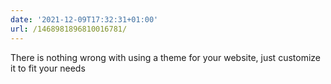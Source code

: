 ```yaml
---
date: '2021-12-09T17:32:31+01:00'
url: /1468981896810016781/
---
```

There is nothing wrong with using a theme for your website, just customize it to fit your needs
